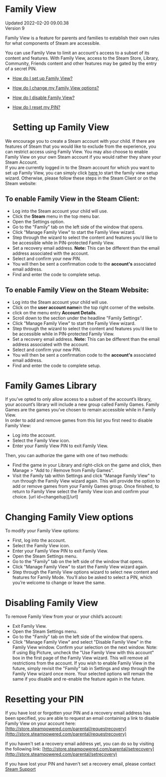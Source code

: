 # Family View
Updated 2022-02-20 09.00.38  
Version 9  

Family View is a feature for parents and families to establish their own rules for what components of Steam are accessible.  
  
You can use Family View to limit an account's access to a subset of its content and features. With Family View, access to the Steam Store, Library, Community, Friends content and other features may be gated by the entry of a secret PIN.  
  
* [How do I set up Family View?](#setitup)
* [How do I change my Family View options?](#changeitup)
* [How do I disable Family View?](#disableit)
* [How do I reset my PIN?](#forgotpin)
  
  # Setting up Family View
We encourage you to create a Steam account with your child. If there are features of Steam that you would like to exclude from the experience, you can restrict access using Family View. You may also choose to enable Family View on your own Steam account if you would rather they share your Steam Account.   
If you are currently logged in to the Steam account for which you want to set up Family View, you can simply click [here ](https://store.steampowered.com/parental/set)to start the family view setup wizard. Otherwise, please follow these steps in the Steam Client or on the Steam website:   
  
## To enable Family View in the Steam Client:
  
* Log into the Steam account your child will use.
* Click the **Steam** menu in the top menu bar.
* Open the Settings option.
* Go to the "Family" tab on the left side of the window that opens.
* Click "Manage Family View" to start the Family View wizard.
* Step through the wizard to select the content and features you’d like to be accessible while in PIN-protected Family View.
* Set a recovery email address. **Note:** This can be different than the email address associated with the account.
* Select and confirm your new PIN.
* You will then be sent a confirmation code to the **account's** associated email address.
* Find and enter the code to complete setup.
    
  
## To enable Family View on the Steam Website:
  
* Log into the Steam account your child will use.
* Click on the **user account name**in the top right corner of the website.
* click on the menu entry **Account Details**.
* Scroll down to the section under the headline "Family Settings".
* Click "Manage Family View" to start the Family View wizard.
* Step through the wizard to select the content and features you’d like to be accessible while in PIN-protected Family View.
* Set a recovery email address. **Note:** This can be different than the email address associated with the account.
* Select and confirm your new PIN.
* You will then be sent a confirmation code to the **account's** associated email address.
* Find and enter the code to complete setup.
    
  
# Family Games Library
If you’ve opted to only allow access to a subset of the account’s library, your account’s library will include a new group called Family Games. Family Games are the games you’ve chosen to remain accessible while in Family View.  
In order to add and remove games from this list you first need to disable Family View:  
* Log into the account.
* Select the Family View icon.
* Enter your Family View PIN to exit Family View.
  
Then, you can authorize the game with one of two methods:  
* Find the game in your Library and right-click on the game and click, then Manage > "Add to / Remove from Family Games".
* Visit the Family tab within Settings and click "Manage Family View" to run through the Family View wizard again. This will provide the option to add or remove games from your Family Games group. Once finished, to return to Family View select the Family View icon and confirm your choice.
 [url id=changeitup][/url]   
# Changing Family View options
To modify your Family View options:  
* First, log into the account.
* Select the Family View icon.
* Enter your Family View PIN to exit Family View.
* Open the Steam Settings menu.
* Go to the "Family" tab on the left side of the window that opens.
* Click "Manage Family View" to start the Family View wizard again.
* Step through the Family View options wizard to select new content and features for Family Mode. You’ll also be asked to select a PIN, which you’re welcome to change or leave the same.
    
    
# Disabling Family View
To remove Family View from your or your child’s account:  
* Exit Family View.
* Open the Steam Settings menu.
* Go to the "Family" tab on the left side of the window that opens.
* Click "Manage Family View" and select "Disable Family View" in the Family View window. Confirm your selection on the next window. Note: If using Big Picture, uncheck the "Use Family View with this account" box in the first page of the Family View wizard.
 This will remove all restrictions from the account. If you wish to enable Family View in the future, simply revisit the "Family" tab in Settings and step through the Family View wizard once more. Your selected options will remain the same if you disable and re-enable the feature again in the future.  
  
    
# Resetting your PIN
If you have lost or forgotten your PIN and a recovery email address has been specified, you are able to request an email containing a link to disable Family View on your account here: [http://store.steampowered.com/parental/requestrecovery](http://store.steampowered.com/parental/requestrecovery)  
  
If you haven't set a recovery email address yet, you can do so by visiting the following link: [http://store.steampowered.com/parental/setrecovery](http://store.steampowered.com/parental/setrecovery)  
  
If you have lost your PIN and haven't set a recovery email, please contact [Steam Support](https://help.steampowered.com/en/faqs/view/6F69-0324-B2DB-6E7E)